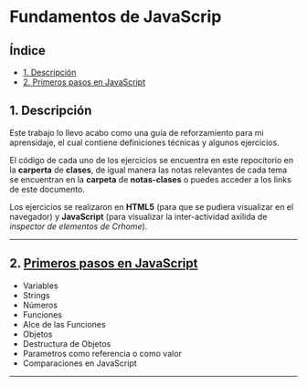 Fundamentos de JavaScrip
============================


## Índice

* [1. Descripción](#1-descripción)
* [2. Primeros pasos en JavaScript](#1-primeros-pasos-en-javascript)


## 1. Descripción

Este trabajo lo llevo acabo como una guía de reforzamiento para mi aprensidaje, el cual contiene definiciones técnicas y algunos ejercicios.

El código de cada uno de los ejercicios se encuentra en este repocitorio en la **carperta** de **clases**, de igual manera las notas relevantes de cada tema se encuentran en la **carpeta** de **notas-clases** o puedes acceder a los links de este documento.

Los ejercicios se realizaron en **HTML5** (para que se pudiera visualizar en el navegador) y **JavaScript** (para visualizar la inter-actividad axilida de *inspector de elementos de Crhome*).

***

## 2. [Primeros pasos en JavaScript](notas-clases/Primeros-pasos-en-JavaScript.md)

- Variables
- Strings
- Números
- Funciones
- Alce de las Funciones
- Objetos
- Destructura de Objetos
- Parametros como referencia o como valor
- Comparaciones en JavaScript

***